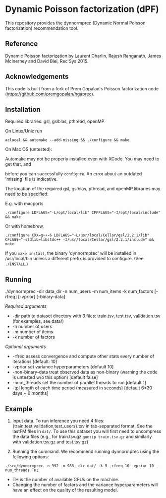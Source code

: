 Dynamic Poisson factorization (dPF)
===================================

This repository provides the dynnormprec (Dynamic Normal Poisson factorization) recommendation tool.

Reference
---------

Dynamic Poisson factorization
by Laurent Charlin, Rajesh Ranganath, James McInerney and David Blei,
Rec'Sys 2015.

Acknowledgements
----------------

This code is built from a fork of Prem Gopalan's Poisson factorization
code (https://github.com/premgopalan/hgaprec).


Installation
------------

Required libraries: gsl, gslblas, pthread, openMP

On Linux/Unix run

  `aclocal && automake --add-missing && ./configure && make`

On Mac OS (untested):

Automake may not be properly installed even with XCode. You may need
to get that, and

before you can successfully `configure`. An error about an outdated
'missing' file is indicative.

The location of the required gsl, gslblas, pthread, and openMP
libraries may need to be specified:

E.g. with macports

  `./configure LDFLAGS="-L/opt/local/lib" CPPFLAGS="-I/opt/local/include" && make`

Or with homebrew,

  `./configure CXX=g++-6 LDFLAGS="-L/usr/local/Cellar/gsl/2.2.1/lib" CFLAGS="-stdlib=libstdc++ -I/usr/local/Cellar/gsl/2.2.1/include" && make`

If you `make install`, the binary 'dynnormprec' will be installed in /usr/local/bin unless a
different prefix is provided to configure. (See `./INSTALL`.)


Running
-------

./dynnormprec -dir data\_dir -n num\_users -m num\_items -k num\_factors [-rfreq] [-vprior] [-binary-data]

*Required arguments*

- -dir <string>    path to dataset directory with 3 files:
   		    train.tsv, test.tsv, validation.tsv
		    (for examples, see data/)
- -n <int>	  number of users
- -m <int>	  number of items
- -k <int>	  number of factors

*Optional arguments*

- -rfreq <int>	  assess convergence and compute other stats every <int> number of iterations
		  [default: 10]
- -vprior         set variance hyperparameters [default 10]
- -non-binary-data	  treat observed data as non-binary (warning the code is untested w/o this option) [default false]
- -num_threads    set the number of parallel threads to run [default 1]
- -tpl            length of each time period (measured in seconds) [default 6*30 days ~ 6 months]

Example
--------

1. Input data. To run inference you need 4 files: {train,test,validation,test_users}.tsv in tab-separated format.
   See the lastFM files in `dat/`. To use this dataset you will first need
   to uncompress the data files (e.g., for train.tsv.gz `gunzip
   train.tsv.gz` and similarly with validation.tsv.gz and test.tsv.gz)

2. Running the command. We recommend running dynnormprec using the following options:

 `./src/dynnormprec -n 992 -m 983 -dir dat/ -k 5 -rfreq 10 -vprior 10 -num_threads TH;`

  - TH is the number of available CPUs on the machine.
  - Changing the number of factors and the variance hyperparameters will
      have an effect on the quality of the resulting model.
